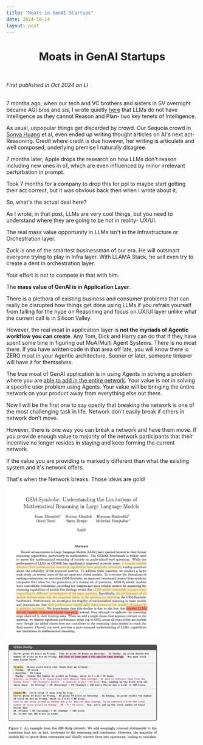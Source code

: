 ```yaml
---
title: "Moats in GenAI Startups"
date: 2024-10-14
layout: post
---
```


<div align="center">
  <h1><strong>Moats in GenAI Startups</strong></h1>
</div>

<br> <!-- Adds extra spacing -->

*First published in Oct 2024 on LI*<br><br>

7 months ago, when our tech and VC brothers and sisters in SV overnight became AGI bros and sis, I wrote quietly [here](https://trmanish.github.io/2024/03/25/the-agi-myth.html) that LLMs do not have Intelligence as they cannot Reason and Plan- two key tenets of Intelligence. 

As usual, unpopular things get discarded by crowd. Our Sequoia crowd in [Sonya Huang](https://www.linkedin.com/in/sonyaruihuang/) et al, even ended up writing thought articles on AI's next act- Reasoning. Credit where credit is due however, her writing is articulate and well composed, underlying premise I naturally disagree. 

7 months later, Apple drops the research on how LLMs don't reason including new ones in o1, which are even influenced by minor irrelevant perturbation in prompt. 

Took 7 months for a company to drop this for ppl to maybe start getting their act correct, but it was obvious back then when I wrote about it.

So, what's the actual deal here? 

As I wrote, in that post, LLMs are very cool things, but you need to understand where they are going to be hot in reality- UX/UI. 

The real mass value opportunity in LLMs isn't in the Infrastructure or Orchestration layer. 

Zuck is one of the smartest businessman of our era. He will outsmart everyone trying to play in Infra layer. With LLAMA Stack, he will even try to create a dent in orchestration layer. 

Your effort is not to compete in that with him. 

The **mass value of GenAI is in Application Layer**. 

There is a plethora of existing business and consumer problems that can really be disrupted how things get done using LLMs if you refrain yourself from falling for the hype on Reasoning and focus on UX/UI layer unlike what the current call is in Silicon Valley.

However, the real moat in application layer is **not the myriads of Agentic workflow you can create**. Any Tom, Dick and Harry can do that if they have spent some time in figuring out MoA/Multi Agent Systems. There is no moat there. If you have written code in that area off late, you will know there is ZERO moat in your Agentic architecture. Sooner or later, someone tinkerer will have it for themselves.

The true moat of GenAI application is in using Agents in solving a problem where you are <u>able to add in the entire network</u>. Your value is not in solving a specific user problem using Agents. Your value will be bringing the entire network on your product away from everything else out there. 

Now I will be the first one to say openly that breaking the network is one of the most challenging task in life. Network don't easily break if others in network don't move. 

However, there is one way you can break a network and have them move. If you provide enough value to majority of the network participants that their incentive no longer resides in staying and keep forming the current network. 

If the value you are providing is markedly different than what the existing system and it's network offers. 

That's when the Network breaks. Those ideas are gold!

<img src="/assets/genai_moats/pdf1.jpg" width="80%" ><br>


<img src="/assets/genai_moats/pdf2.jpg" width="80%" ><br>